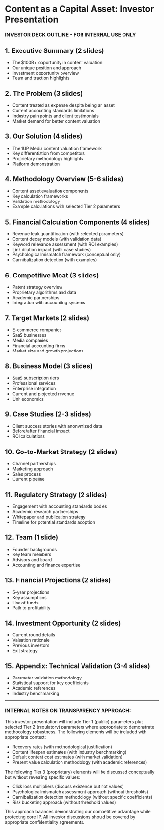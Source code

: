 # Content as a Capital Asset: Investor Presentation

### INVESTOR DECK OUTLINE - FOR INTERNAL USE ONLY

## 1. Executive Summary (2 slides)

- The $100B+ opportunity in content valuation
- Our unique position and approach
- Investment opportunity overview
- Team and traction highlights

## 2. The Problem (3 slides)

- Content treated as expense despite being an asset
- Current accounting standards limitations
- Industry pain points and client testimonials
- Market demand for better content valuation

## 3. Our Solution (4 slides)

- The 1UP Media content valuation framework
- Key differentiation from competitors
- Proprietary methodology highlights
- Platform demonstration

## 4. Methodology Overview (5-6 slides)

- Content asset evaluation components
- Key calculation frameworks
- Validation methodology
- Example calculations with selected Tier 2 parameters

## 5. Financial Calculation Components (4 slides)

- Revenue leak quantification (with selected parameters)
- Content decay models (with validation data)
- Keyword relevance assessment (with ROI examples)
- Link dilution impact (with case studies)
- Psychological mismatch framework (conceptual only)
- Cannibalization detection (with examples)

## 6. Competitive Moat (3 slides)

- Patent strategy overview
- Proprietary algorithms and data
- Academic partnerships
- Integration with accounting systems

## 7. Target Markets (2 slides)

- E-commerce companies
- SaaS businesses
- Media companies
- Financial accounting firms
- Market size and growth projections

## 8. Business Model (3 slides)

- SaaS subscription tiers
- Professional services
- Enterprise integration
- Current and projected revenue
- Unit economics

## 9. Case Studies (2-3 slides)

- Client success stories with anonymized data
- Before/after financial impact
- ROI calculations

## 10. Go-to-Market Strategy (2 slides)

- Channel partnerships
- Marketing approach
- Sales process
- Current pipeline

## 11. Regulatory Strategy (2 slides)

- Engagement with accounting standards bodies
- Academic research partnerships
- Whitepaper and publication strategy
- Timeline for potential standards adoption

## 12. Team (1 slide)

- Founder backgrounds
- Key team members
- Advisors and board
- Accounting and finance expertise

## 13. Financial Projections (2 slides)

- 5-year projections
- Key assumptions
- Use of funds
- Path to profitability

## 14. Investment Opportunity (2 slides)

- Current round details
- Valuation rationale
- Previous investors
- Exit strategy

## 15. Appendix: Technical Validation (3-4 slides)

- Parameter validation methodology
- Statistical support for key coefficients
- Academic references
- Industry benchmarking

---

### INTERNAL NOTES ON TRANSPARENCY APPROACH:

This investor presentation will include Tier 1 (public) parameters plus selected Tier 2 (regulatory) parameters where appropriate to demonstrate methodology robustness. The following elements will be included with appropriate context:

- Recovery rates (with methodological justification)
- Content lifespan estimates (with industry benchmarking)
- Default content cost estimates (with market validation)
- Present value calculation methodology (with academic references)

The following Tier 3 (proprietary) elements will be discussed conceptually but without revealing specific values:

- Click loss multipliers (discuss existence but not values)
- Psychological mismatch assessment approach (without thresholds)
- Cannibalization detection methodology (without specific coefficients)
- Risk bucketing approach (without threshold values)

This approach balances demonstrating our competitive advantage while protecting core IP. All investor discussions should be covered by appropriate confidentiality agreements.
